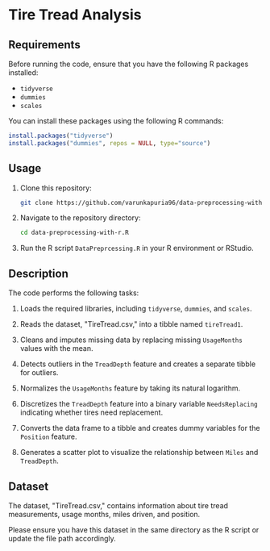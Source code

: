 # Tire Tread Analysis

## Requirements

Before running the code, ensure that you have the following R packages installed:

- `tidyverse`
- `dummies`
- `scales`

You can install these packages using the following R commands:

```R
install.packages("tidyverse")
install.packages("dummies", repos = NULL, type="source")
```

## Usage

1. Clone this repository:

   ```bash
   git clone https://github.com/varunkapuria96/data-preprocessing-with-r.git
   ```

2. Navigate to the repository directory:

   ```bash
   cd data-preprocessing-with-r.R
   ```

3. Run the R script `DataPreprcessing.R` in your R environment or RStudio.

## Description

The code performs the following tasks:

1. Loads the required libraries, including `tidyverse`, `dummies`, and `scales`.

2. Reads the dataset, "TireTread.csv," into a tibble named `tireTread1`.

3. Cleans and imputes missing data by replacing missing `UsageMonths` values with the mean.

4. Detects outliers in the `TreadDepth` feature and creates a separate tibble for outliers.

5. Normalizes the `UsageMonths` feature by taking its natural logarithm.

6. Discretizes the `TreadDepth` feature into a binary variable `NeedsReplacing` indicating whether tires need replacement.

7. Converts the data frame to a tibble and creates dummy variables for the `Position` feature.

8. Generates a scatter plot to visualize the relationship between `Miles` and `TreadDepth`.

## Dataset

The dataset, "TireTread.csv," contains information about tire tread measurements, usage months, miles driven, and position.

Please ensure you have this dataset in the same directory as the R script or update the file path accordingly.

